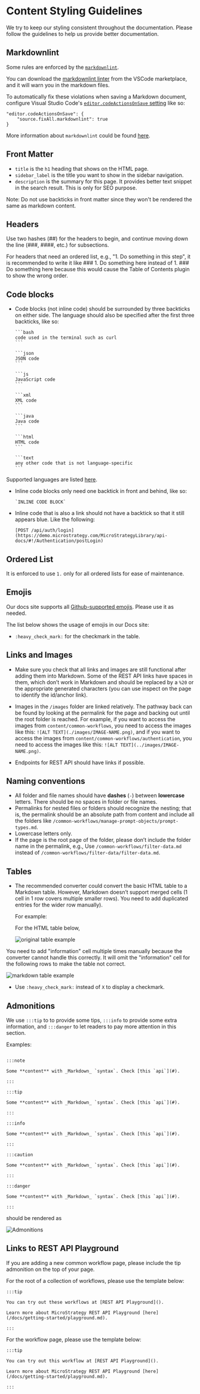 <!-- markdownlint-disable-file MD041 -->

# Content Styling Guidelines

We try to keep our styling consistent throughout the documentation. Please follow the guidelines to help us provide better documentation.

## Markdownlint

Some rules are enforced by the [`markdownlint`](../.markdownlint.yml).

You can download the [markdownlint linter](https://marketplace.visualstudio.com/items?itemName=DavidAnson.vscode-markdownlint) from the VSCode marketplace, and it will warn you in the markdown files.

To automatically fix these violations when saving a Markdown document, configure Visual Studio Code's [`editor.codeActionsOnSave` setting](https://code.visualstudio.com/docs/getstarted/settings) like so:

```text
"editor.codeActionsOnSave": {
    "source.fixAll.markdownlint": true
}
```

More information about `markdownlint` could be found [here](https://github.com/DavidAnson/markdownlint#rules--aliases).

## Front Matter

- `title` is the `h1` heading that shows on the HTML page.
- `sidebar_label` is the title you want to show in the sidebar navigation.
- `description` is the summary for this page. It provides better text snippet in the search result. This is only for SEO purpose.

Note: Do not use backticks in front matter since they won't be rendered the same as markdown content.

## Headers

Use two hashes (##) for the headers to begin, and continue moving down the line (###, ####, etc.) for subsections.

For headers that need an ordered list, e.g., "1. Do something in this step", it is recommended to write it like ### 1. Do something here instead of 1. ### Do something here because this would cause the Table of Contents plugin to show the wrong order.

## Code blocks

- Code blocks (not inline code) should be surrounded by three backticks on either side. The language should also be specified after the first three backticks, like so:

  ````text
  ```bash
  code used in the terminal such as curl
  ```

  ```json
  JSON code
  ```

  ```js
  JavaScript code
  ```

  ```xml
  XML code
  ```

  ```java
  Java code
  ```

  ```html
  HTML code
  ```

  ```text
  any other code that is not language-specific
  ```
  ````

Supported languages are listed [here](https://prismjs.com/#languages-list).

- Inline code blocks only need one backtick in front and behind, like so:

  ```text
  `INLINE CODE BLOCK`
  ```

- Inline code that is also a link should not have a backtick so that it still appears blue. Like the following:

  ```text
  [POST /api/auth/login](https://demo.microstrategy.com/MicroStrategyLibrary/api-docs/#!/Authentication/postLogin)
  ```

## Ordered List

It is enforced to use `1.` only for all ordered lists for ease of maintenance.

## Emojis

Our docs site supports all [Github-supported emojis](https://github.com/ikatyang/emoji-cheat-sheet/blob/master/README.md). Please use it as needed.

The list below shows the usage of emojis in our Docs site:

- `:heavy_check_mark:` for the checkmark in the table.

## Links and Images

- Make sure you check that all links and images are still functional after adding them into Markdown. Some of the REST API links have spaces in them, which don’t work in Markdown and should be replaced by a `%20` or the appropriate generated characters (you can use inspect on the page to identify the id/anchor link).

- Images in the `/images` folder are linked relatively. The pathway back can be found by looking at the permalink for the page and backing out until the root folder is reached. For example, if you want to access the images from `content/common-workflows`, you need to access the images like this: `![ALT TEXT](./images/IMAGE-NAME.png)`, and if you want to access the images from `content/common-workflows/authentication`, you need to access the images like this: `![ALT TEXT](../images/IMAGE-NAME.png)`.

- Endpoints for REST API should have links if possible.

## Naming conventions

- All folder and file names should have **dashes** (`-`) between **lowercase** letters. There should be no spaces in folder or file names.
- Permalinks for nested files or folders should recognize the nesting; that is, the permalink should be an absolute path from content and include all the folders like `/common-workflows/manage-prompt-objects/prompt-types.md`.
- Lowercase letters only.
- If the page is the root page of the folder, please don’t include the folder name in the permalink, e.g., Use `/common-workflows/filter-data.md` instead of `/common-workflows/filter-data/filter-data.md`.

## Tables

- The recommended converter could convert the basic HTML table to a Markdown table. However, Markdown doesn’t support merged cells (1 cell in 1 row covers multiple smaller rows). You need to add duplicated entries for the wider row manually).

  For example:

  For the HTML table below,

  ![original table example](../docs/images/original_table_example.png)

You need to add "information" cell multiple times manually because the converter cannot handle this correctly. It will omit the "information" cell for the following rows to make the table not correct.

![markdown table example](../docs/images/markdown_table_example.png)

- Use `:heavy_check_mark:` instead of `X` to display a checkmark.

## Admonitions

We use `:::tip` to to provide some tips, `:::info` to provide some extra information, and `:::danger` to let readers to pay more attention in this section.

Examples:

```text

:::note

Some **content** with _Markdown_ `syntax`. Check [this `api`](#).

:::

:::tip

Some **content** with _Markdown_ `syntax`. Check [this `api`](#).

:::

:::info

Some **content** with _Markdown_ `syntax`. Check [this `api`](#).

:::

:::caution

Some **content** with _Markdown_ `syntax`. Check [this `api`](#).

:::

:::danger

Some **content** with _Markdown_ `syntax`. Check [this `api`](#).

:::

```

should be rendered as

![Admonitions](../docs/images/admonitions.png)

## Links to REST API Playground

If you are adding a new common workflow page, please include the tip admonition on the top of your page.

For the root of a collection of workflows, please use the template below:

```text
:::tip

You can try out these workflows at [REST API Playground]().

Learn more about MicroStrategy REST API Playground [here](/docs/getting-started/playground.md).

:::
```

For the workflow page, please use the template below:

```text
:::tip

You can try out this workflow at [REST API Playground]().

Learn more about MicroStrategy REST API Playground [here](/docs/getting-started/playground.md).

:::
```
